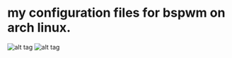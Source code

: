 # my configuration files for bspwm on arch linux.

![alt tag](https://github.com/Gingernaut/dotfiles/blob/master/clean_desktop.png)
![alt tag](https://github.com/Gingernaut/dotfiles/blob/master/screenshot.png)